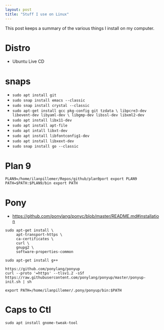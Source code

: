 ```yaml
---
layout: post
title: "Stuff I use on Linux"
---
```


This post keeps a summary of the various
things I install on my computer.

# Distro

+ Ubuntu Live CD

# snaps

+ `sudo apt install git`
+ `sudo snap install emacs --classic`
+ `sudo snap install crystal --classic`
+ `sudo apt-get install gcc pkg-config git tzdata \
                           libpcre3-dev libevent-dev libyaml-dev \
                           libgmp-dev libssl-dev libxml2-dev`
+ `sudo apt install libx11-dev`
+ `sudo apt install apt-file`
+ `sudo apt intall libxt-dev`
+ `sudo apt install libfontconfig1-dev`
+ `sudo apt install libxext-dev`
+ `sudo snap install go --classic`

# Plan 9

```
PLAN9=/home/ilanpillemer/Repos/github/plan9port export PLAN9
PATH=$PATH:$PLAN9/bin export PATH

```

# Pony

+ https://github.com/ponylang/ponyc/blob/master/README.md#installation


```
sudo apt-get install \
     apt-transport-https \
     ca-certificates \
     curl \
     gnupg2 \
     software-properties-common

sudo apt-get install g++

https://github.com/ponylang/ponyup
curl --proto '=https' --tlsv1.2 -sSf https://raw.githubusercontent.com/ponylang/ponyup/master/ponyup-init.sh | sh

export PATH=/home/ilanpillemer/.pony/ponyup/bin:$PATH
```

# Caps to Ctl

`sudo apt install gnome-tweak-tool`